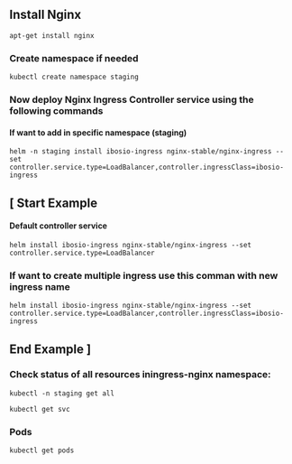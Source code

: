 ## Install Nginx 
	apt-get install nginx 
	
### Create namespace if needed
	kubectl create namespace staging		
		
### Now deploy Nginx Ingress Controller service using the following commands

#### If want to add in specific namespace (staging)
	helm -n staging install ibosio-ingress nginx-stable/nginx-ingress --set controller.service.type=LoadBalancer,controller.ingressClass=ibosio-ingress

## [ Start Example
#### Default controller service 
	helm install ibosio-ingress nginx-stable/nginx-ingress --set controller.service.type=LoadBalancer
	
### If want to create multiple ingress use this comman with new ingress name
	helm install ibosio-ingress nginx-stable/nginx-ingress --set controller.service.type=LoadBalancer,controller.ingressClass=ibosio-ingress
	
## End Example ]

### Check status of all resources iningress-nginx namespace:
	kubectl -n staging get all 	
	
	kubectl get svc
		
### Pods
	kubectl get pods

